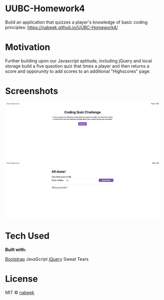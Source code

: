 # UUBC-Homework4

Build an application that quizzes a player's knowledge of basic coding principles: https://nabeek.github.io/UUBC-Homework4/

# Motivation

Further building upon our Javascript aptitude, including jQuery and local storage build a five question quiz that times a player and then returns a score and opporunity to add scores to an additional "Highscores" page.

# Screenshots
![Quiz introduction](https://raw.githubusercontent.com/nabeek/UUBC-Homework4/master/assets/coding%20quiz%20ss%201.png)
![Quiz endgame](https://raw.githubusercontent.com/nabeek/UUBC-Homework4/master/assets/coding%20quiz%20ss%202.png)

# Tech Used

**Built with:**

[Bootstrap](https://getbootstrap.com)
JavaScript
[jQuery](https://jquery.com)
Sweat
Tears

# License

MIT © [nabeek](https://github.com/nabeek)
